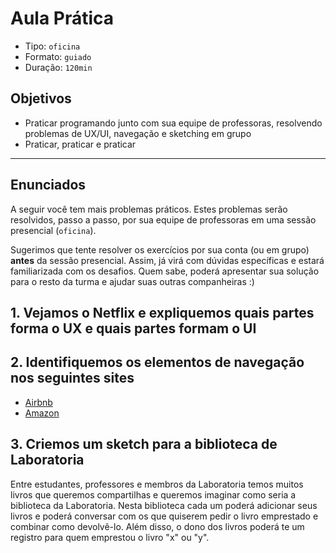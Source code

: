 # Aula Prática

* Tipo: `oficina`
* Formato: `guiado`
* Duração: `120min`

## Objetivos

* Praticar programando junto com sua equipe de professoras, resolvendo problemas de UX/UI, navegação e sketching em grupo
* Praticar, praticar e praticar

***

## Enunciados

A seguir você tem mais problemas práticos. Estes problemas serão resolvidos, passo a passo, por sua equipe de professoras em uma sessão presencial \(`oficina`\).

Sugerimos que tente resolver os exercícios por sua conta \(ou em grupo\) **antes** da sessão presencial. Assim, já virá com dúvidas específicas e estará familiarizada com os desafios. Quem sabe, poderá apresentar sua solução para o resto da turma e ajudar suas outras companheiras :\)

## 1. Vejamos o Netflix e expliquemos quais partes forma o UX e quais partes formam o UI

## 2. Identifiquemos os elementos de navegação nos seguintes sites

* [Airbnb](http://airbnb.com/)
* [Amazon](http://amazon.com/)

## 3. Criemos um sketch para a biblioteca de Laboratoria

Entre estudantes, professores e membros da Laboratoria temos muitos livros que queremos compartilhas e queremos imaginar como seria a biblioteca da Laboratoria. Nesta biblioteca cada um poderá adicionar seus livros e poderá conversar com os que quiserem pedir o livro emprestado e combinar como devolvê-lo. Além disso, o dono dos livros poderá te um registro para quem emprestou o livro "x" ou "y".

